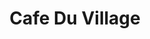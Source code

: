 ---
layout: info
type: Premium
title: Cafe Du Village
section: fine dining / resort dining
logo: cafe_du_village
ratings:
phone:
email:
address:
description: International fare in the heart of Port Vila on the waters edge, looking out onto the stunning harbour.
---